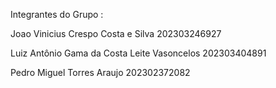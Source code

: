 Integrantes do Grupo : 

Joao Vinicius Crespo Costa e Silva
202303246927


Luiz Antônio Gama da Costa Leite Vasoncelos 
202303404891 


Pedro Miguel Torres Araujo 
202302372082
